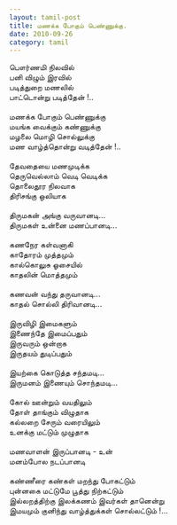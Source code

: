 ```yaml
---
layout: tamil-post
title: மணக்க போகும் பெண்ணுக்கு.
date: 2010-09-26
category: tamil
---
```


பௌர்ணமி நிலவில்<br />
பனி விழும் இரவில்<br />
படித்துறை மணலில்<br />
பாட்டொன்று படித்தேன் !..<br />
<br />
மணக்க போகும் பெண்ணுக்கு<br />
மயங்க வைக்கும் கண்ணுக்கு<br />
மழலை மொழி சொல்லுக்கு<br />
மண வாழ்த்தொன்று வடித்தேன் !..<br />
<br />
தேவதையை மணமுடிக்க<br />
தெருவெல்லாம் வெடி வெடிக்க<br />
தொலைதூர நிலவாக<br />
திரிசங்கு ஒலியாக<br />
<br />
திருமகன் அங்கு வருவானடி...<br />
திருமகள் உன்னை மணப்பானடி...<br />
<br />
கணநேர கள்வனாகி<br />
காதோரம் முத்தமும்<br />
கால்கொலுசு ஓசையில்<br />
காதலின் மொத்தமும்<br />
<br />
கணவன் வந்து தருவானடி...<br />
காதல் சொல்லி திரிவானடி...<br />
<br />
இருவிழி இமைகளும்<br />
இணைந்தே இமைப்பதும்<br />
இருவரும் ஒன்றாக<br />
இருதயம் துடிப்பதும்<br />
<br />
இயற்கை கொடுத்த சந்தமடி...<br />
இருமனம் இணையும் சொந்தமடி...<br />
<br />
கோல் ஊன்றும் வயதிலும்<br />
தோள் தாங்கும் விழுதாக<br />
கல்லறை சேரும் வரையிலும்<br />
உனக்கு மட்டும் முழுதாக<br />
<br />
மணவாளன் இருப்பானடி - உன்<br />
மனம்போல நடப்பானடி<br />
<br />
கண்ணீரை கண்கள் மறந்து போகட்டும்<br />
புன்னகை மட்டுமே பூத்து நிற்கட்டும்<br />
இல்லறத்திற்கு இலக்கணம் இவர்கள் தானென்று<br />
இமயமும் குனிந்து வாழ்த்துக்கள் சொல்லட்டும் !...<br />
<br />